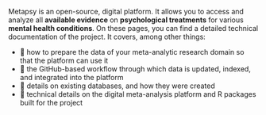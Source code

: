 Metapsy is an open-source, digital platform. It allows you to access and
analyze all **available evidence** on **psychological treatments** for various **mental health conditions**.
On these pages, you can find a detailed technical documentation of the project. It covers, among other things:

- 🔎 how to prepare the data of your meta-analytic research domain so that the platform can use it
- 🔎 the GitHub-based workflow through which data is updated, indexed, and integrated into the platform
- 🔎 details on existing databases, and how they were created
- 🔎 technical details on the digital meta-analysis platform and R packages built for the project
